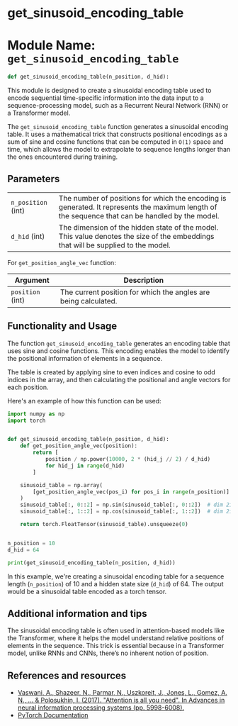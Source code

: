 # get_sinusoid_encoding_table

# Module Name: `get_sinusoid_encoding_table`

```python
def get_sinusoid_encoding_table(n_position, d_hid):
```

This module is designed to create a sinusoidal encoding table used to encode sequential time-specific information into the data input to a sequence-processing model, such as a Recurrent Neural Network (RNN) or a Transformer model.

The `get_sinusoid_encoding_table` function generates a sinusoidal encoding table. It uses a mathematical trick that constructs positional encodings as a sum of sine and cosine functions that can be computed in `O(1)` space and time, which allows the model to extrapolate to sequence lengths longer than the ones encountered during training.

## Parameters 

|||
|-| - |
| `n_position` (int) | The number of positions for which the encoding is generated. It represents the maximum length of the sequence that can be handled by the model. |
| `d_hid` (int) | The dimension of the hidden state of the model. This value denotes the size of the embeddings that will be supplied to the model. |

For `get_position_angle_vec` function:

| Argument | Description |
|-|-|
| `position` (int) | The current position for which the angles are being calculated. |

## Functionality and Usage 

The function `get_sinusoid_encoding_table` generates an encoding table that uses sine and cosine functions. This encoding enables the model to identify the positional information of elements in a sequence.

The table is created by applying sine to even indices and cosine to odd indices in the array, and then calculating the positional and angle vectors for each position.

Here's an example of how this function can be used:

```python
import numpy as np
import torch


def get_sinusoid_encoding_table(n_position, d_hid):
    def get_position_angle_vec(position):
        return [
            position / np.power(10000, 2 * (hid_j // 2) / d_hid)
            for hid_j in range(d_hid)
        ]

    sinusoid_table = np.array(
        [get_position_angle_vec(pos_i) for pos_i in range(n_position)]
    )
    sinusoid_table[:, 0::2] = np.sin(sinusoid_table[:, 0::2])  # dim 2i
    sinusoid_table[:, 1::2] = np.cos(sinusoid_table[:, 1::2])  # dim 2i+1

    return torch.FloatTensor(sinusoid_table).unsqueeze(0)


n_position = 10
d_hid = 64

print(get_sinusoid_encoding_table(n_position, d_hid))
```

In this example, we're creating a sinusoidal encoding table for a sequence length (`n_position`) of 10 and a hidden state size (`d_hid`) of 64. The output would be a sinusoidal table encoded as a torch tensor.

## Additional information and tips

The sinusoidal encoding table is often used in attention-based models like the Transformer, where it helps the model understand relative positions of elements in the sequence. This trick is essential because in a Transformer model, unlike RNNs and CNNs, there’s no inherent notion of position.

## References and resources

- [Vaswani, A., Shazeer, N., Parmar, N., Uszkoreit, J., Jones, L., Gomez, A. N., … & Polosukhin, I. (2017). "Attention is all you need". In Advances in neural information processing systems (pp. 5998-6008).](https://papers.nips.cc/paper/2017/file/3f5ee243547dee91fbd053c1c4a845aa-Paper.pdf)
- [PyTorch Documentation](https://pytorch.org/docs/stable/index.html)
